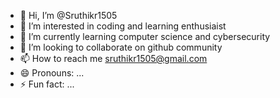 - 👋 Hi, I’m @Sruthikr1505
- 👀 I’m interested in coding and learning enthusiaist
- 🌱 I’m currently learning computer science and cybersecurity
- 💞️ I’m looking to collaborate on github community
- 📫 How to reach me sruthikr1505@gmail.com
- 😄 Pronouns: ...
- ⚡ Fun fact: ...

<!---
Sruthikr1505/Sruthikr1505 is a ✨ special ✨ repository because its `README.md` (this file) appears on your GitHub profile.
You can click the Preview link to take a look at your changes.
--->
